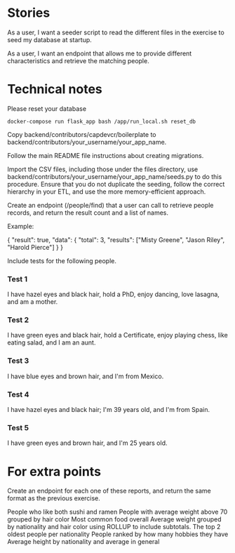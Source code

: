 # Stories

As a user, I want a seeder script to read the different files in the exercise to seed my database at startup.

As a user, I want an endpoint that allows me to provide different characteristics and retrieve the matching people.

# Technical notes

Please reset your database 

```shell
docker-compose run flask_app bash /app/run_local.sh reset_db
```

Copy backend/contributors/capdevcr/boilerplate to backend/contributors/your_username/your_app_name.

Follow the main README file instructions about creating migrations.

Import the CSV files, including those under the files directory, use backend/contributors/your_username/your_app_name/seeds.py to do this procedure. Ensure that you do not duplicate the seeding, follow the correct hierarchy in your ETL, and use the more memory-efficient approach. 

Create an endpoint (/people/find) that a user can call to retrieve people records, and return the result count and a list of names.

Example:

{
    "result": true, 
    "data": {
        "total": 3,
        "results": ["Misty Greene", "Jason Riley", "Harold Pierce"]
    }
}

Include tests for the following people.

### Test 1
I have hazel eyes and black hair, hold a PhD, enjoy dancing, love lasagna, and am a mother.

### Test 2
I have green eyes and black hair, hold a Certificate, enjoy playing chess, like eating salad, and I am an aunt.

### Test 3
I have blue eyes and brown hair, and I'm from Mexico.

### Test 4
I have hazel eyes and black hair; I'm 39 years old, and I'm from Spain.

### Test 5
I have green eyes and brown hair, and I'm 25 years old.

# For extra points

Create an endpoint for each one of these reports, and return the same format as the previous exercise.

People who like both sushi and ramen
People with average weight above 70 grouped by hair color
Most common food overall
Average weight grouped by nationality and hair color using ROLLUP to include subtotals.
The top 2 oldest people per nationality
People ranked by how many hobbies they have
Average height by nationality and average in general